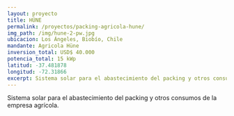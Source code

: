 ```yaml
---
layout: proyecto
title: HÜNE
permalink: /proyectos/packing-agricola-hune/
img_path: /img/hune-2-pw.jpg
ubicacion: Los Ángeles, Biobío, Chile
mandante: Agricola Hüne
inversion_total: USD$ 40.000
potencia_total: 15 kWp
latitud: -37.481878
longitud: -72.31866
excerpt: Sistema solar para el abastecimiento del packing y otros consumos de la empresa agrícola.
---
```


Sistema solar para el abastecimiento del packing y otros consumos de la empresa agrícola.